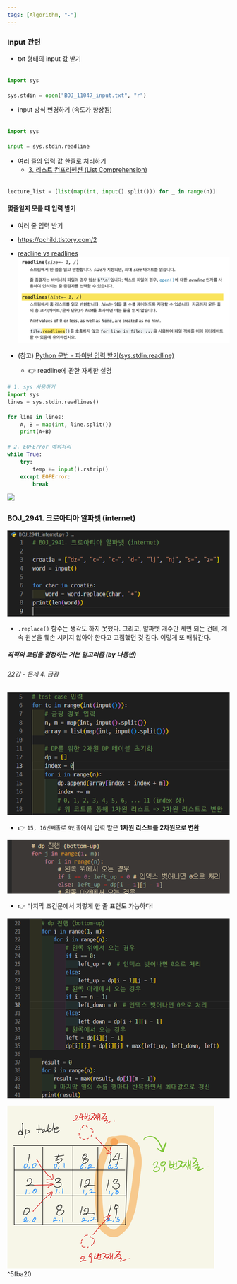 ```yaml
---
tags: [Algorithm, "-"]
---
```


### Input 관련

- txt 형태의 input 값 받기
```python

import sys

sys.stdin = open("BOJ_11047_input.txt", "r")

```

- input 방식 변경하기 (속도가 향상됨)
```python

import sys

input = sys.stdin.readline

```

- 여러 줄의 입력 값 한줄로 처리하기 
	- [3. 리스트 컴프리헨션 (List Comprehension)](../KDT/Data%20structure/04.%20리스트(List).md#3.%20리스트%20컴프리헨션%20(List%20Comprehension))
```python

lecture_list = [list(map(int, input().split())) for _ in range(n)]

```

#### 몇줄일지 모를 때 입력 받기
- 여러 줄 입력 받기
- https://pchild.tistory.com/2

- [readline vs readlines](https://docs.python.org/ko/3/library/io.html?highlight=readlines#io.IOBase.readline)
![](assets/알고리즘%20TIP-1.png)
- (참고) [Python 문법 - 파이썬 입력 받기(sys.stdin.readline)](https://velog.io/@yeseolee/Python-%ED%8C%8C%EC%9D%B4%EC%8D%AC-%EC%9E%85%EB%A0%A5-%EC%A0%95%EB%A6%ACsys.stdin.readline)
	- 👉 readline에 관한 자세한 설명

```python
# 1. sys 사용하기
import sys 
lines = sys.stdin.readlines() 

for line in lines: 
	A, B = map(int, line.split()) 
	print(A+B)

# 2. EOFError 예외처리
while True:
	try:
		temp += input().rstrip()
	except EOFError:
		break
```


![](../Algorithm%20(theory)/22.%20DP%20-%20problem&solution.md#^de2e19)

### BOJ_2941. 크로아티아 알파벳 (internet)

![](assets/알고리즘%20TIP.png)
- `.replace()` 함수는 생각도 하지 못했다. 그리고, 알파벳 개수만 세면 되는 건데, 계속 원본을 훼손 시키지 않아야 한다고 고집했던 것 같다. 이렇게 또 배워간다.  


##### 최적의 코딩을 결정하는 기본 알고리즘 (by 나동빈)
###### 22강 - 문제 4. 금광
![](assets/알고리즘%20TIP-2.png)
- 👉 `15, 16번째줄`로 `9번줄`에서 입력 받은 **1차원 리스트를 2차원으로 변환**

![](assets/알고리즘%20TIP-3.png)
- 👉 마지막 조건문에서 저렇게 한 줄 표현도 가능하다!

![](assets/알고리즘%20TIP-4.png)

![](assets/알고리즘%20TIP-5.png) ^5fba20